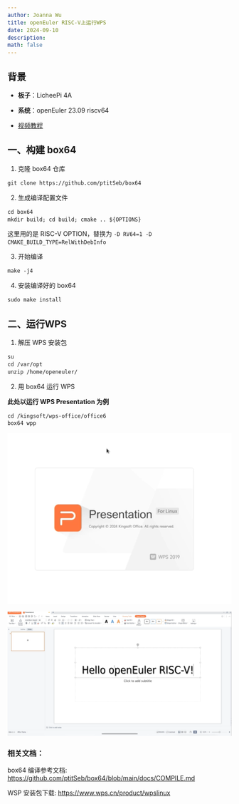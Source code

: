 ```yaml
---
author: Joanna Wu
title: openEuler RISC-V上运行WPS
date: 2024-09-10
description: 
math: false
---
```


## 背景

+ **板子**：LicheePi 4A

+ **系统**：openEuler 23.09 riscv64

+ [视频教程](https://www.bilibili.com/video/BV1hGpxegEtn)

  

## 一、构建 box64

1. 克隆 box64 仓库

```markdown
git clone https://github.com/ptitSeb/box64
```

2. 生成编译配置文件

```markdown
cd box64
mkdir build; cd build; cmake .. ${OPTIONS}
```

这里用的是 RISC-V OPTION，替换为 `-D RV64=1 -D CMAKE_BUILD_TYPE=RelWithDebInfo`

3. 开始编译

```markdown
make -j4
```

4. 安装编译好的 box64

```markdown
sudo make install
```

## 二、运行WPS

1. 解压 WPS 安装包

```markdown
su
cd /var/opt
unzip /home/openeuler/
```

2. 用 box64 运行 WPS

**此处以运行 WPS Presentation 为例**

```markdown
cd /kingsoft/wps-office/office6
box64 wpp
```

![pic16](https://raw.githubusercontent.com/1dentity84/memo/main/static/images/pic16.jpg)

![pic17](https://raw.githubusercontent.com/1dentity84/memo/main/static/images/pic17.jpg)

### 相关文档：

box64 编译参考文档: https://github.com/ptitSeb/box64/blob/main/docs/COMPILE.md

WSP 安装包下载: https://www.wps.cn/product/wpslinux